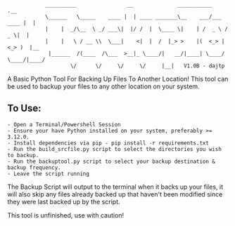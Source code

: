                 __________                __              ___________           .__   
                \______   \_____    ____ |  | ____ _______\__    ___/___   ____ |  |  
                |    |  _/\__  \ _/ ___\|  |/ /  |  \____ \|    | /  _ \ /  _ \|  |  
                |    |   \ / __ \\  \___|    <|  |  /  |_> >    |(  <_> |  <_> )  |__
                 |______  /(____  /\___  >__|_ \____/|   __/|____| \____/ \____/|____/
                        \/      \/     \/     \/     |__|   V1.0B - dajtp


A Basic Python Tool For Backing Up Files To Another Location!
This tool can be used to backup your files to any other location on your system. 

## To Use:
    - Open a Terminal/Powershell Session
    - Ensure your have Python installed on your system, preferably >= 3.12.0.
    - Install dependencies via pip - pip install -r requirements.txt
    - Run the build_srcfile.py script to select the directories you wish to backup. 
    - Run the backuptool.py script to select your backup destination & backup frequency. 
    - Leave the script running

The Backup Script will output to the terminal when it backs up your files, it will also skip any files already backed up that haven't been modified since they were last backed up by the script. 

This tool is unfinished, use with caution! 